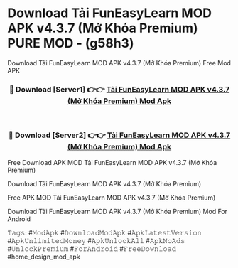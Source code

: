 # Download Tải FunEasyLearn MOD APK v4.3.7 (Mở Khóa Premium) PURE MOD - (g58h3)
Download Tải FunEasyLearn MOD APK v4.3.7 (Mở Khóa Premium) Free Mod APK

<div align="center">
<h3>🔴 Download [Server1] 👉👉 <a href="https://apk-comot.site?title=Tải_FunEasyLearn_MOD_APK_v4.3.7_(Mở_Khóa_Premium)">Tải FunEasyLearn MOD APK v4.3.7 (Mở Khóa Premium) Mod Apk</a></h3><br>

<h3>🔴 Download [Server2] 👉👉 <a href="https://apk-comot.site?title=Tải_FunEasyLearn_MOD_APK_v4.3.7_(Mở_Khóa_Premium)">Tải FunEasyLearn MOD APK v4.3.7 (Mở Khóa Premium) Mod Apk</a></h3>
</div>


Free Download APK MOD Tải FunEasyLearn MOD APK v4.3.7 (Mở Khóa Premium)

Download Tải FunEasyLearn MOD APK v4.3.7 (Mở Khóa Premium) 

Free APK MOD Tải FunEasyLearn MOD APK v4.3.7 (Mở Khóa Premium) 

Download Tải FunEasyLearn MOD APK v4.3.7 (Mở Khóa Premium) Mod For Android

𝚃𝚊𝚐𝚜: #𝙼𝚘𝚍𝙰𝚙𝚔 #𝙳𝚘𝚠𝚗𝚕𝚘𝚊𝚍𝙼𝚘𝚍𝙰𝚙𝚔 #𝙰𝚙𝚔𝙻𝚊𝚝𝚎𝚜𝚝𝚅𝚎𝚛𝚜𝚒𝚘𝚗 #𝙰𝚙𝚔𝚄𝚗𝚕𝚒𝚖𝚒𝚝𝚎𝚍𝙼𝚘𝚗𝚎𝚢 #𝙰𝚙𝚔𝚄𝚗𝚕𝚘𝚌𝚔𝙰𝚕𝚕 #𝙰𝚙𝚔𝙽𝚘𝙰𝚍𝚜 #𝚄𝚗𝚕𝚘𝚌𝚔𝙿𝚛𝚎𝚖𝚒𝚞𝚖 #𝙵𝚘𝚛𝙰𝚗𝚍𝚛𝚘𝚒𝚍 #𝙵𝚛𝚎𝚎𝙳𝚘𝚠𝚗𝚕𝚘𝚊𝚍 #home_design_mod_apk